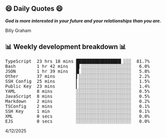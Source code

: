 ## 😄 Daily Quotes 😄

_**God is more interested in your future and your relationships than you are.**_

Billy Graham



## 📊 Weekly development breakdown 📊

<pre>TypeScript  23 hrs 18 mins █████████████████▏░░░  81.7%
Bash        1 hr 42 mins   █▎░░░░░░░░░░░░░░░░░░░   6.0%
JSON        1 hr 39 mins   █▏░░░░░░░░░░░░░░░░░░░   5.8%
Other       37 mins        ▍░░░░░░░░░░░░░░░░░░░░   2.2%
SSH Config  25 mins        ▎░░░░░░░░░░░░░░░░░░░░   1.5%
Public Key  23 mins        ▎░░░░░░░░░░░░░░░░░░░░   1.4%
YAML        8 mins         ░░░░░░░░░░░░░░░░░░░░░   0.5%
JavaScript  8 mins         ░░░░░░░░░░░░░░░░░░░░░   0.5%
Markdown    2 mins         ░░░░░░░░░░░░░░░░░░░░░   0.2%
TSConfig    2 mins         ░░░░░░░░░░░░░░░░░░░░░   0.1%
SSH Key     1 min          ░░░░░░░░░░░░░░░░░░░░░   0.1%
XML         0 secs         ░░░░░░░░░░░░░░░░░░░░░   0.0%
EJS         0 secs         ░░░░░░░░░░░░░░░░░░░░░   0.0%</pre>

4/12/2025